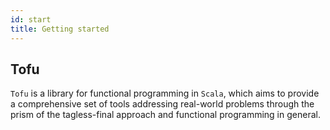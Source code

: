 ```yaml
---
id: start
title: Getting started
---
```


## Tofu
`Tofu` is a library for functional programming in `Scala`, which aims to provide 
a comprehensive set of tools addressing real-world problems through the prism of the
tagless-final approach and functional programming in general.

